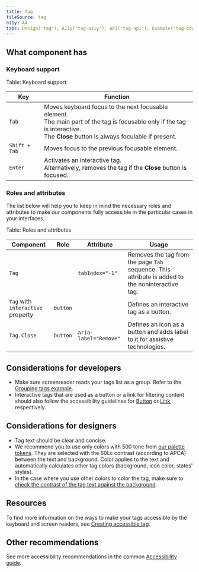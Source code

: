 ```yaml
---
title: Tag
fileSource: tag
a11y: AA
tabs: Design('tag'), A11y('tag-a11y'), API('tag-api'), Example('tag-code'), Changelog('tag-changelog')
---
```


## What component has

### Keyboard support

Table: Keyboard support

| Key           | Function                                                                          |
| ------------- | --------------------------------------------------------------------------------- |
| `Tab`         | Moves keyboard focus to the next focusable element. <br>The main part of the tag is focusable only if the tag is interactive. <br>The **Close** button is always foculable if present.          |
| <nobr>`Shift + Tab`</nobr> | Moves focus to the previous focusable element.                                    |
| `Enter`       | Activates an interactive tag. <br>Alternatively, removes the tag if the **Close** button is focused. |

### Roles and attributes

The list below will help you to keep in mind the necessary roles and attributes to make our components fully accessible in the particular cases in your interfaces.

Table: Roles and attributes

| Component | Role | Attribute         | Usage           |
| ------------------- | ------ | ----------------- | -------------------------------------------------------------------------------------------------------- | 
|`Tag`  |  |`tabIndex="-1"` | Removes the tag from the page `Tab` sequence. This attribute is added to the noninteractive tag. |
|`Tag` with `interactive` property | `button` |       | Defines an interactive tag as a button.  |
| `Tag.Close` | `button` | `aria-label="Remove"` | Defines an icon as a button and adds label to it for assistive technologies. |

## Considerations for developers

- Make sure screenreader reads your tags list as a group. Refer to the [Grouping tags example](./tag-code#grouping-tags).
- Interactive tags that are used as a button or a link for filtering content should also follow the accessibility guidelines for [Button](/components/button/button-a11y) or [Link](/components/link/link-a11y), respectively.

## Considerations for designers

- Tag text should be clear and concise.
- We recommend you to use only colors with 500 tone from [our palette tokens](/style/design-tokens/design-tokens#base-tokens-palette). They are selected with the 60Lc contrast (according to APCA) between the text and background. Color applies to the text and automatically calculates other tag colors (background, icon color, states' styles).
- In the case where you use other colors to color the tag, make sure to [check the contrast of the tag text against the background](/core-principles/a11y/a11y-design#color_and_contrast).

## Resources

To find more information on the ways to make your tags accessible by the keyboard and screen readers, see [Creating accessible tag](https://a11y-guidelines.orange.com/en/web/components-examples/tags/).

## Other recommendations

See more accessibility recommendations in the common [Accessibility guide](/core-principles/a11y/a11y#contrast).
